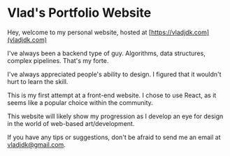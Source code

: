 # Vlad's Portfolio Website


Hey, welcome to my personal website, hosted at [https://vladjdk.com](vladjdk.com)


I've always been a backend type of guy. Algorithms, data structures, complex pipelines. That's my forte.


I've always appreciated people's ability to design. I figured that it wouldn't hurt to learn the skill.


This is my first attempt at a front-end website. I chose to use React, as it seems like a popular choice within the community.


This website will likely show my progression as I develop an eye for design in the world of web-based art/development.


If you have any tips or suggestions, don't be afraid to send me an email at vladjdk@gmail.com.
